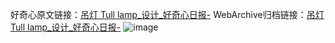 好奇心原文链接：[吊灯 Tull lamp_设计_好奇心日报-](https://www.qdaily.com/articles/4775.html)
WebArchive归档链接：[吊灯 Tull lamp_设计_好奇心日报-](http://web.archive.org/web/20190623162651/https://www.qdaily.com/articles/4775.html)
![image](http://ww3.sinaimg.cn/large/007d5XDply1g3w5qub786j30u02w2tjp)